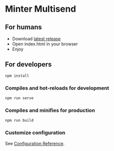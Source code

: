 # Minter Multisend

## For humans
* Download [latest release](https://github.com/minterscan/minter_private_key/releases)
* Open index.html in your browser
* Enjoy

## For developers
```
npm install
```

### Compiles and hot-reloads for development
```
npm run serve
```

### Compiles and minifies for production
```
npm run build
```

### Customize configuration
See [Configuration Reference](https://cli.vuejs.org/config/).
